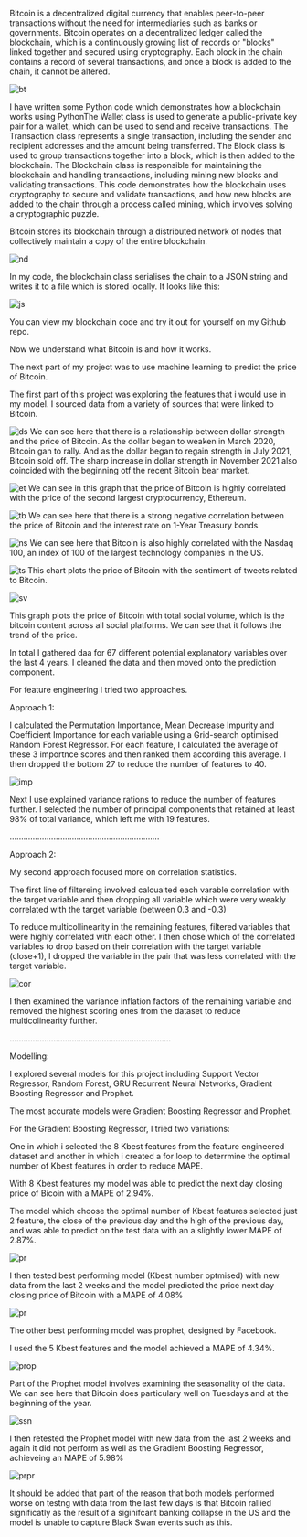 Bitcoin is a decentralized digital currency that enables peer-to-peer transactions without the need for intermediaries such as banks or governments. Bitcoin operates on a decentralized ledger called the blockchain, which is a continuously growing list of records or "blocks" linked together and secured using cryptography. Each block in the chain contains a record of several transactions, and once a block is added to the chain, it cannot be altered. 

![bt](./images/bitcoinlogo.jpeg)


I have written some Python code which demonstrates how a blockchain works using PythonThe Wallet class is used to generate a public-private key pair for a wallet, which can be used to send and receive transactions. The Transaction class represents a single transaction, including the sender and recipient addresses and the amount being transferred. The Block class is used to group transactions together into a block, which is then added to the blockchain. The Blockchain class is responsible for maintaining the blockchain and handling transactions, including mining new blocks and validating transactions. This code demonstrates how the blockchain uses cryptography to secure and validate transactions, and how new blocks are added to the chain through a process called mining, which involves solving a cryptographic puzzle.


Bitcoin stores its blockchain through a distributed network of nodes that collectively maintain a copy of the entire blockchain. 

![nd](./images/btcnodes.png)




In my code, the blockchain class serialises the chain to a JSON string and writes it to a file which is stored locally. It looks like this: 

![js](./images/json2.jpg)

You can view my blockchain code and try it out for yourself on my Github repo.


Now we understand what Bitcoin is and how it works.


The next part of my project was to use machine learning to predict the price of Bitcoin.

The first part of this project was exploring the features that i would use in my model. I sourced data from a variety of sources that were linked to Bitcoin. 


![ds](./images/btc_ds.jpg)
We can see here that there is a relationship between dollar strength and the price of Bitcoin. As the dollar began to weaken in March 2020, Bitcoin gan to rally. And as the dollar began to regain strength in July 2021, Bitcoin sold off. The sharp increase in dollar strength in November 2021 also coincided with the beginning otf the recent Bitcoin bear market. 


![et](./images/btc_eth.jpg)
We can see in this graph that the price of Bitcoin is highly correlated with the price of the second largest cryptocurrency, Ethereum.


![tb](./images/btc_tb.jpg)
We can see here that there is a strong negative correlation between the price of Bitcoin and the interest rate on 1-Year Treasury bonds.



![ns](./images/btc_ns.jpg)
We can see here that Bitcoin is also highly correlated with the Nasdaq 100, an index of 100 of the largest technology companies in the US.



![ts](./images/btc_ts.jpg)
This chart plots the price of Bitcoin with the sentiment of tweets related to Bitcoin. 

![sv](./images/btc_sv.jpg)

This graph plots the price of Bitcoin with total social volume, which is the bitcoin content across all social platforms. We can see that it follows the trend of the price.



In total I gathered daa for 67 different potential explanatory variables over the last 4 years. I cleaned the data and then moved onto the prediction component. 


For feature engineering I tried two approaches.

Approach 1: 

I calculated the Permutation Importance, Mean Decrease Impurity and Coefficient Importance for each variable using a Grid-search optimised Random Forest Regressor. For each feature, I calculated the average of these 3 importnce  scores and then ranked them according this average. I then dropped the bottom 27 to reduce the number of features to 40.

![imp](./images/imp.jpg)

Next I use explained variance rations to reduce the number of features further.  I selected the number of principal components that retained at least 98% of total variance, which left me with 19 features. 

.................................................................

Approach 2:

My second approach focused more on correlation statistics. 

The first line of filtereing involved calcualted each varable correlation with the target variable and then dropping all variable which were very weakly correlated with the target variable (between 0.3 and -0.3)

To reduce multicollinearity in the remaining features, filtered variables that were highly correlated with each other. I then chose which of the correlated variables to drop based on their correlation with the target variable (close+1), I dropped the variable in the pair that was less correlated with the target variable. 

![cor](./images/cor.jpg)

I then examined the variance inflation factors of the remaining variable and removed the highest scoring ones from the dataset to reduce multicolinearity further. 

......................................................................

Modelling:

I explored several models for this project including Support Vector Regressor, Random Forest, GRU Recurrent Neural Networks, Gradient Boosting Regressor and Prophet. 

The most accurate models were Gradient Boosting Regressor and Prophet. 



For the Gradient Boosting Regressor, I tried two variations:

One in which i selected the 8 Kbest features from the feature engineered dataset and another in which i created a for loop to deterrmine the optimal  number of Kbest features in order to reduce MAPE. 

With 8 Kbest features my model was able to predict the next day closing price of Bicoin with a MAPE of 2.94%.

The model which choose the optimal number of Kbest features selected just 2 feature, the close of the previous day and the high of the previous day, and was able to predict on the test data with an a slightly lower MAPE of 2.87%.

![pr](./images/gbrt.png)

I then tested best performing model (Kbest number optmised) with new data from the last 2 weeks and the model predicted the price next day closing price of Bitcoin with a MAPE of 4.08%

![pr](./images/gbrnew2.png)



The other best performing model was prophet, designed by Facebook. 


I used the 5 Kbest features and the model achieved a MAPE of 4.34%.

![prop](./images/Proph.png)

Part of the Prophet model involves examining the seasonality of the data. We can see here that Bitcoin does particulary well on Tuesdays and at the beginning of the year. 

![ssn](./images/sson_prop.png)


I then retested the Prophet model with new data from the last 2 weeks and again it did not perform as well as the Gradient Boosting Regressor, achieveing an MAPE of 5.98%



![prpr](./images/prd_prop.png)


It should be added that part of the reason that both models performed worse on testng with data from the last few days is that Bitcoin rallied significatly as the result of a siginifcant banking collapse in the US and the model is unable to capture Black Swan events such as this. 